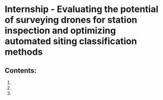 # Internship - Evaluating the potential of surveying drones for station inspection and optimizing automated siting classification methods

## Contents:
1. 
2. 
3.
